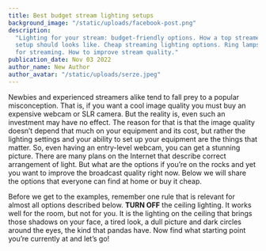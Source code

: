```yaml
---
title: Best budget stream lighting setups
background_image: "/static/uploads/facebook-post.png"
description:
  "Lighting for your stream: budget-friendly options. How a top streamer’s
  setup should looks like. Cheap streaming lighting options. Ring lamps, RGB-lamps
  for streaming. How to improve stream quality."
publication_date: Nov 03 2022
author_name: New Author
author_avatar: "/static/uploads/serze.jpeg"
---
```


Newbies and experienced streamers alike tend to fall prey to a popular misconception. That is, if you want a cool image quality you must buy an expensive webcam or SLR camera. But the reality is, even such an investment may have no effect. The reason for that is that the image quality doesn’t depend that much on your equipment and its cost, but rather the lighting settings and your ability to set up your equipment are the things that matter. So, even having an entry-level webcam, you can get a stunning picture. There are many plans on the Internet that describe correct arrangement of light. But what are the options if you’re on the rocks and yet you want to improve the broadcast quality right now. Below we will share the options that everyone can find at home or buy it cheap.

Before we get to the examples, remember one rule that is relevant for almost all options described below. **TURN OFF** the ceiling lighting. It works well for the room, but not for you. It is the lighting on the ceiling that brings those shadows on your face, a tired look, a dull picture and dark circles around the eyes, the kind that pandas have. Now find what starting point you’re currently at and let’s go!
